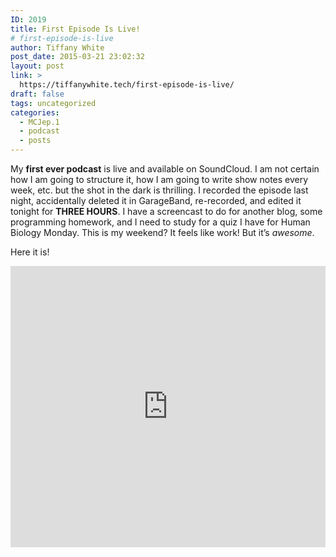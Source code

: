 ```yaml
---
ID: 2019
title: First Episode Is Live!
# first-episode-is-live
author: Tiffany White
post_date: 2015-03-21 23:02:32
layout: post
link: >
  https://tiffanywhite.tech/first-episode-is-live/
draft: false
tags: uncategorized
categories:
  - MCJep.1
  - podcast
  - posts
---
```

<p>My <strong>first ever podcast</strong> is live and available on SoundCloud. I am not certain how I am going to structure it, how I am going to write show notes every week, etc. but the shot in the dark is thrilling. I recorded the episode last night, accidentally deleted it in GarageBand, re-recorded, and edited it tonight for <strong>THREE HOURS</strong>. I have a screencast to do for another blog, some programming homework, and I need to study for a quiz I have for Human Biology Monday. This is my weekend? It feels like work! But it’s <em>awesome</em>.</p>

<p>Here it is!</p>

<iframe width="100%" height="450" scrolling="no" frameborder="no" src="https://w.soundcloud.com/player/?url=https%3A//api.soundcloud.com/tracks/197062542&auto_play=false&hide_related=false&show_comments=true&show_user=true&show_reposts=false&visual=true"></iframe>
